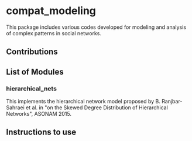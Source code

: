 compat_modeling
===============

This package includes various codes developed for modeling and analysis of complex patterns in social networks.

## Contributions

## List of Modules

### hierarchical_nets
This implements the hierarchical network model proposed by B. Ranjbar-Sahraei et al. in "on the Skewed Degree Distribution of Hierarchical Networks", ASONAM 2015.

## Instructions to use

